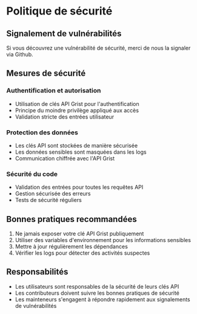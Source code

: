 # Politique de sécurité

## Signalement de vulnérabilités

Si vous découvrez une vulnérabilité de sécurité, merci de nous la signaler via Github.
## Mesures de sécurité

### Authentification et autorisation
- Utilisation de clés API Grist pour l'authentification
- Principe du moindre privilège appliqué aux accès
- Validation stricte des entrées utilisateur

### Protection des données
- Les clés API sont stockées de manière sécurisée
- Les données sensibles sont masquées dans les logs
- Communication chiffrée avec l'API Grist

### Sécurité du code
- Validation des entrées pour toutes les requêtes API
- Gestion sécurisée des erreurs
- Tests de sécurité réguliers

## Bonnes pratiques recommandées

1. Ne jamais exposer votre clé API Grist publiquement
2. Utiliser des variables d'environnement pour les informations sensibles
3. Mettre à jour régulièrement les dépendances
4. Vérifier les logs pour détecter des activités suspectes

## Responsabilités

- Les utilisateurs sont responsables de la sécurité de leurs clés API
- Les contributeurs doivent suivre les bonnes pratiques de sécurité
- Les mainteneurs s'engagent à répondre rapidement aux signalements de vulnérabilités 